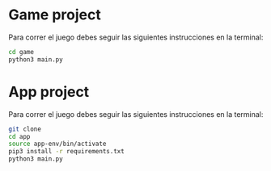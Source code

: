 # Game project

Para correr el juego debes seguir las siguientes instrucciones en la terminal:

```sh
cd game
python3 main.py
```

# App project

Para correr el juego debes seguir las siguientes instrucciones en la terminal:

```sh
git clone
cd app
source app-env/bin/activate
pip3 install -r requirements.txt
python3 main.py
```